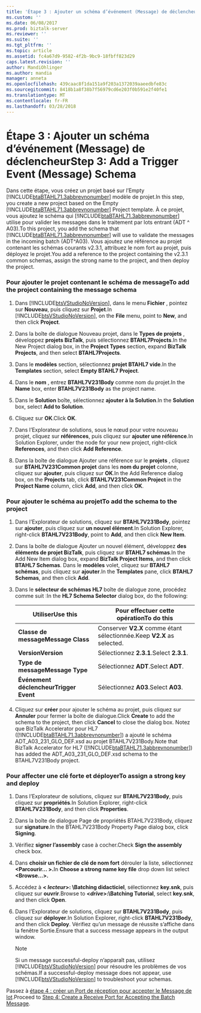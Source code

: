 ```yaml
---
title: 'Étape 3 : Ajouter un schéma d’événement (Message) de déclencheur | Documents Microsoft'
ms.custom: ''
ms.date: 06/08/2017
ms.prod: biztalk-server
ms.reviewer: ''
ms.suite: ''
ms.tgt_pltfrm: ''
ms.topic: article
ms.assetid: fc4a67d9-9582-4f2b-9bc9-18fbff823d29
caps.latest.revision: ''
author: MandiOhlinger
ms.author: mandia
manager: anneta
ms.openlocfilehash: 439caac8f1da151a9f203a1372039aaeedbfe83c
ms.sourcegitcommit: 8418b1a8f38b7f56979cd6e203f0b591e2f40fe1
ms.translationtype: MT
ms.contentlocale: fr-FR
ms.lasthandoff: 03/28/2018
---
```

# <a name="step-3-add-a-trigger-event-message-schema"></a><span data-ttu-id="99b81-102">Étape 3 : Ajouter un schéma d’événement (Message) de déclencheur</span><span class="sxs-lookup"><span data-stu-id="99b81-102">Step 3: Add a Trigger Event (Message) Schema</span></span>
<span data-ttu-id="99b81-103">Dans cette étape, vous créez un projet basé sur l’Empty [!INCLUDE[btaBTAHL71.3abbrevnonumber](../../includes/btabtahl71-3abbrevnonumber-md.md)] modèle de projet.</span><span class="sxs-lookup"><span data-stu-id="99b81-103">In this step, you create a new project based on the Empty [!INCLUDE[btaBTAHL71.3abbrevnonumber](../../includes/btabtahl71-3abbrevnonumber-md.md)] Project template.</span></span> <span data-ttu-id="99b81-104">À ce projet, vous ajoutez le schéma qui [!INCLUDE[btaBTAHL71.3abbrevnonumber](../../includes/btabtahl71-3abbrevnonumber-md.md)] utilise pour valider les messages dans le traitement par lots entrant (ADT ^ A03).</span><span class="sxs-lookup"><span data-stu-id="99b81-104">To this project, you add the schema that [!INCLUDE[btaBTAHL71.3abbrevnonumber](../../includes/btabtahl71-3abbrevnonumber-md.md)] will use to validate the messages in the incoming batch (ADT^A03).</span></span> <span data-ttu-id="99b81-105">Vous ajoutez une référence au projet contenant les schémas courants v2.3.1, attribuez le nom fort au projet, puis déployez le projet.</span><span class="sxs-lookup"><span data-stu-id="99b81-105">You add a reference to the project containing the v2.3.1 common schemas, assign the strong name to the project, and then deploy the project.</span></span>  
  
### <a name="to-add-the-project-containing-the-message-schema"></a><span data-ttu-id="99b81-106">Pour ajouter le projet contenant le schéma de message</span><span class="sxs-lookup"><span data-stu-id="99b81-106">To add the project containing the message schema</span></span>  
  
1.  <span data-ttu-id="99b81-107">Dans [!INCLUDE[btsVStudioNoVersion](../../includes/btsvstudionoversion-md.md)], dans le menu **Fichier** , pointez sur **Nouveau**, puis cliquez sur **Projet**.</span><span class="sxs-lookup"><span data-stu-id="99b81-107">In [!INCLUDE[btsVStudioNoVersion](../../includes/btsvstudionoversion-md.md)], on the **File** menu, point to **New**, and then click **Project**.</span></span>  
  
2.  <span data-ttu-id="99b81-108">Dans la boîte de dialogue Nouveau projet, dans le **Types de projets** , développez **projets BizTalk**, puis sélectionnez **BTAHL7Projects**.</span><span class="sxs-lookup"><span data-stu-id="99b81-108">In the New Project dialog box, in the **Project Types** section, expand **BizTalk Projects**, and then select **BTAHL7Projects**.</span></span>  
  
3.  <span data-ttu-id="99b81-109">Dans le **modèles** section, sélectionnez **projet BTAHL7 vide**.</span><span class="sxs-lookup"><span data-stu-id="99b81-109">In the **Templates** section, select **Empty BTAHL7 Project**.</span></span>  
  
4.  <span data-ttu-id="99b81-110">Dans le **nom** , entrez **BTAHL7V231Body** comme nom du projet.</span><span class="sxs-lookup"><span data-stu-id="99b81-110">In the **Name** box, enter **BTAHL7V231Body** as the project name.</span></span>  
  
5.  <span data-ttu-id="99b81-111">Dans le **Solution** boîte, sélectionnez **ajouter à la Solution**.</span><span class="sxs-lookup"><span data-stu-id="99b81-111">In the **Solution** box, select **Add to Solution**.</span></span>  
  
6.  <span data-ttu-id="99b81-112">Cliquez sur **OK**.</span><span class="sxs-lookup"><span data-stu-id="99b81-112">Click **OK**.</span></span>  
  
7.  <span data-ttu-id="99b81-113">Dans l’Explorateur de solutions, sous le nœud pour votre nouveau projet, cliquez sur **références**, puis cliquez sur **ajouter une référence**.</span><span class="sxs-lookup"><span data-stu-id="99b81-113">In Solution Explorer, under the node for your new project, right-click **References**, and then click **Add Reference**.</span></span>  
  
8.  <span data-ttu-id="99b81-114">Dans la boîte de dialogue Ajouter une référence sur le **projets** , cliquez sur **BTAHL7V231Common projet** dans les **nom du projet** colonne, cliquez sur **ajouter**, puis cliquez sur **OK**.</span><span class="sxs-lookup"><span data-stu-id="99b81-114">In the Add Reference dialog box, on the **Projects** tab, click **BTAHL7V231Common Project** in the **Project Name** column, click **Add**, and then click **OK**.</span></span>  
  
### <a name="to-add-the-schema-to-the-project"></a><span data-ttu-id="99b81-115">Pour ajouter le schéma au projet</span><span class="sxs-lookup"><span data-stu-id="99b81-115">To add the schema to the project</span></span>  
  
1.  <span data-ttu-id="99b81-116">Dans l’Explorateur de solutions, cliquez sur **BTAHL7V231Body**, pointez sur **ajouter**, puis cliquez sur **un nouvel élément**.</span><span class="sxs-lookup"><span data-stu-id="99b81-116">In Solution Explorer, right-click **BTAHL7V231Body**, point to **Add**, and then click **New Item**.</span></span>  
  
2.  <span data-ttu-id="99b81-117">Dans la boîte de dialogue Ajouter un nouvel élément, développez **des éléments de projet BizTalk**, puis cliquez sur **BTAHL7 schémas**.</span><span class="sxs-lookup"><span data-stu-id="99b81-117">In the Add New Item dialog box, expand **BizTalk Project Items**, and then click **BTAHL7 Schemas**.</span></span> <span data-ttu-id="99b81-118">Dans le **modèles** volet, cliquez sur **BTAHL7 schémas**, puis cliquez sur **ajouter**.</span><span class="sxs-lookup"><span data-stu-id="99b81-118">In the **Templates** pane, click **BTAHL7 Schemas**, and then click **Add**.</span></span>  
  
3.  <span data-ttu-id="99b81-119">Dans le **sélecteur de schémas HL7** boîte de dialogue zone, procédez comme suit :</span><span class="sxs-lookup"><span data-stu-id="99b81-119">In the **HL7 Schema Selector** dialog box, do the following:</span></span>  
  
    |<span data-ttu-id="99b81-120">Utiliser</span><span class="sxs-lookup"><span data-stu-id="99b81-120">Use this</span></span>|<span data-ttu-id="99b81-121">Pour effectuer cette opération</span><span class="sxs-lookup"><span data-stu-id="99b81-121">To do this</span></span>|  
    |--------------|----------------|  
    |<span data-ttu-id="99b81-122">**Classe de message**</span><span class="sxs-lookup"><span data-stu-id="99b81-122">**Message Class**</span></span>|<span data-ttu-id="99b81-123">Conserver **V2.X** comme étant sélectionnée.</span><span class="sxs-lookup"><span data-stu-id="99b81-123">Keep **V2.X** as selected.</span></span>|  
    |<span data-ttu-id="99b81-124">**Version**</span><span class="sxs-lookup"><span data-stu-id="99b81-124">**Version**</span></span>|<span data-ttu-id="99b81-125">Sélectionnez **2.3.1**.</span><span class="sxs-lookup"><span data-stu-id="99b81-125">Select **2.3.1**.</span></span>|  
    |<span data-ttu-id="99b81-126">**Type de message**</span><span class="sxs-lookup"><span data-stu-id="99b81-126">**Message Type**</span></span>|<span data-ttu-id="99b81-127">Sélectionnez **ADT**.</span><span class="sxs-lookup"><span data-stu-id="99b81-127">Select **ADT**.</span></span>|  
    |<span data-ttu-id="99b81-128">**Événement déclencheur**</span><span class="sxs-lookup"><span data-stu-id="99b81-128">**Trigger Event**</span></span>|<span data-ttu-id="99b81-129">Sélectionnez **A03**.</span><span class="sxs-lookup"><span data-stu-id="99b81-129">Select **A03**.</span></span>|  
  
4.  <span data-ttu-id="99b81-130">Cliquez sur **créer** pour ajouter le schéma au projet, puis cliquez sur **Annuler** pour fermer la boîte de dialogue.</span><span class="sxs-lookup"><span data-stu-id="99b81-130">Click **Create** to add the schema to the project, then click **Cancel** to close the dialog box.</span></span> <span data-ttu-id="99b81-131">Notez que BizTalk Accelerator pour HL7 ([!INCLUDE[btaBTAHL71.3abbrevnonumber](../../includes/btabtahl71-3abbrevnonumber-md.md)]) a ajouté le schéma ADT_A03_231_GLO_DEF.xsd au projet BTAHL7V231Body.</span><span class="sxs-lookup"><span data-stu-id="99b81-131">Note that BizTalk Accelerator for HL7 ([!INCLUDE[btaBTAHL71.3abbrevnonumber](../../includes/btabtahl71-3abbrevnonumber-md.md)]) has added the ADT_A03_231_GLO_DEF.xsd schema to the BTAHL7V231Body project.</span></span>  
  
### <a name="to-assign-a-strong-key-and-deploy"></a><span data-ttu-id="99b81-132">Pour affecter une clé forte et déployer</span><span class="sxs-lookup"><span data-stu-id="99b81-132">To assign a strong key and deploy</span></span>  
  
1.  <span data-ttu-id="99b81-133">Dans l’Explorateur de solutions, cliquez sur **BTAHL7V231Body**, puis cliquez sur **propriétés**.</span><span class="sxs-lookup"><span data-stu-id="99b81-133">In Solution Explorer, right-click **BTAHL7V231Body**, and then click **Properties**.</span></span>  
  
2.  <span data-ttu-id="99b81-134">Dans la boîte de dialogue Page de propriétés BTAHL7V231Body, cliquez sur **signature**.</span><span class="sxs-lookup"><span data-stu-id="99b81-134">In the BTAHL7V231Body Property Page dialog box, click **Signing**.</span></span>  
  
3.  <span data-ttu-id="99b81-135">Vérifiez **signer l’assembly** case à cocher.</span><span class="sxs-lookup"><span data-stu-id="99b81-135">Check **Sign the assembly** check box.</span></span>  
  
4.  <span data-ttu-id="99b81-136">Dans **choisir un fichier de clé de nom fort** dérouler la liste, sélectionnez  **\<Parcourir... \>.**</span><span class="sxs-lookup"><span data-stu-id="99b81-136">In **Choose a strong name key file** drop down list select **\<Browse…\>.**</span></span>  
  
5.  <span data-ttu-id="99b81-137">Accédez à  **\< *lecteur*\>: \Batching didacticiel**, sélectionnez **key.snk**, puis cliquez sur **ouvrir**.</span><span class="sxs-lookup"><span data-stu-id="99b81-137">Browse to **\<*drive*\>:\Batching Tutorial**, select **key.snk**, and then click **Open**.</span></span>  
  
6.  <span data-ttu-id="99b81-138">Dans l’Explorateur de solutions, cliquez sur **BTAHL7V231Body**, puis cliquez sur **déployer**.</span><span class="sxs-lookup"><span data-stu-id="99b81-138">In Solution Explorer, right-click **BTAHL7V231Body**, and then click **Deploy**.</span></span> <span data-ttu-id="99b81-139">Vérifiez qu’un message de réussite s’affiche dans la fenêtre Sortie.</span><span class="sxs-lookup"><span data-stu-id="99b81-139">Ensure that a success message appears in the output window.</span></span>  
  
    > [!NOTE]
    >  <span data-ttu-id="99b81-140">Si un message successful-deploy n’apparaît pas, utilisez [!INCLUDE[btsVStudioNoVersion](../../includes/btsvstudionoversion-md.md)] pour résoudre les problèmes de vos schémas.</span><span class="sxs-lookup"><span data-stu-id="99b81-140">If a successful-deploy message does not appear, use [!INCLUDE[btsVStudioNoVersion](../../includes/btsvstudionoversion-md.md)] to troubleshoot your schemas.</span></span>  
  
 <span data-ttu-id="99b81-141">Passez à [étape 4 : créer un Port de réception pour accepter le Message de lot](../../adapters-and-accelerators/accelerator-hl7/step-4-create-a-receive-port-for-accepting-the-batch-message.md).</span><span class="sxs-lookup"><span data-stu-id="99b81-141">Proceed to [Step 4: Create a Receive Port for Accepting the Batch Message](../../adapters-and-accelerators/accelerator-hl7/step-4-create-a-receive-port-for-accepting-the-batch-message.md).</span></span>